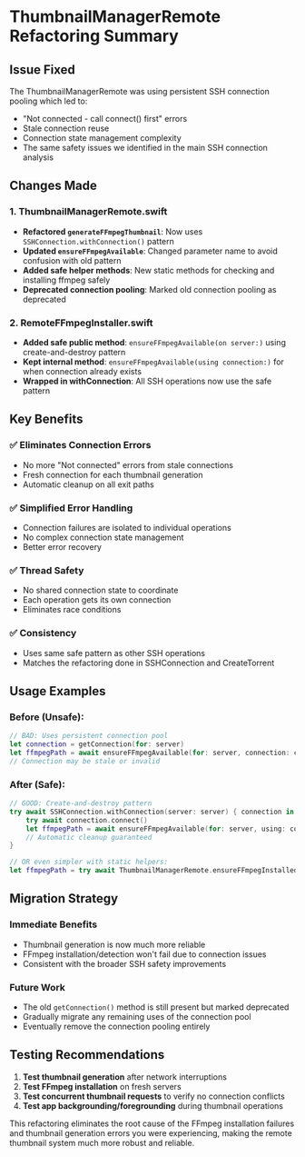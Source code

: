 # ThumbnailManagerRemote Refactoring Summary

## Issue Fixed
The ThumbnailManagerRemote was using persistent SSH connection pooling which led to:
- "Not connected - call connect() first" errors
- Stale connection reuse
- Connection state management complexity
- The same safety issues we identified in the main SSH connection analysis

## Changes Made

### 1. **ThumbnailManagerRemote.swift**
- **Refactored `generateFFmpegThumbnail`**: Now uses `SSHConnection.withConnection()` pattern
- **Updated `ensureFFmpegAvailable`**: Changed parameter name to avoid confusion with old pattern
- **Added safe helper methods**: New static methods for checking and installing ffmpeg safely
- **Deprecated connection pooling**: Marked old connection pooling as deprecated

### 2. **RemoteFFmpegInstaller.swift**  
- **Added safe public method**: `ensureFFmpegAvailable(on server:)` using create-and-destroy pattern
- **Kept internal method**: `ensureFFmpegAvailable(using connection:)` for when connection already exists
- **Wrapped in withConnection**: All SSH operations now use the safe pattern

## Key Benefits

### ✅ **Eliminates Connection Errors**
- No more "Not connected" errors from stale connections
- Fresh connection for each thumbnail generation
- Automatic cleanup on all exit paths

### ✅ **Simplified Error Handling**
- Connection failures are isolated to individual operations
- No complex connection state management
- Better error recovery

### ✅ **Thread Safety**
- No shared connection state to coordinate
- Each operation gets its own connection
- Eliminates race conditions

### ✅ **Consistency**
- Uses same safe pattern as other SSH operations
- Matches the refactoring done in SSHConnection and CreateTorrent

## Usage Examples

### Before (Unsafe):
```swift
// BAD: Uses persistent connection pool
let connection = getConnection(for: server)
let ffmpegPath = await ensureFFmpegAvailable(for: server, connection: connection)
// Connection may be stale or invalid
```

### After (Safe):
```swift
// GOOD: Create-and-destroy pattern
try await SSHConnection.withConnection(server: server) { connection in
    try await connection.connect()
    let ffmpegPath = await ensureFFmpegAvailable(for: server, using: connection)
    // Automatic cleanup guaranteed
}

// OR even simpler with static helpers:
let ffmpegPath = try await ThumbnailManagerRemote.ensureFFmpegInstalled(on: server)
```

## Migration Strategy

### Immediate Benefits
- Thumbnail generation is now much more reliable
- FFmpeg installation/detection won't fail due to connection issues
- Consistent with the broader SSH safety improvements

### Future Work
- The old `getConnection()` method is still present but marked deprecated
- Gradually migrate any remaining uses of the connection pool
- Eventually remove the connection pooling entirely

## Testing Recommendations

1. **Test thumbnail generation** after network interruptions
2. **Test FFmpeg installation** on fresh servers
3. **Test concurrent thumbnail requests** to verify no connection conflicts
4. **Test app backgrounding/foregrounding** during thumbnail operations

This refactoring eliminates the root cause of the FFmpeg installation failures and thumbnail generation errors you were experiencing, making the remote thumbnail system much more robust and reliable.
